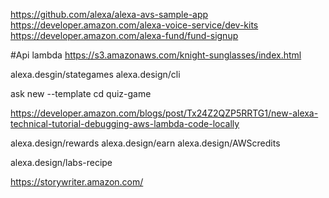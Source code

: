 https://github.com/alexa/alexa-avs-sample-app
https://developer.amazon.com/alexa-voice-service/dev-kits
https://developer.amazon.com/alexa-fund/fund-signup


#Api lambda
https://s3.amazonaws.com/knight-sunglasses/index.html

alexa.desgin/stategames
alexa.design/cli


ask new --template
cd quiz-game

https://developer.amazon.com/blogs/post/Tx24Z2QZP5RRTG1/new-alexa-technical-tutorial-debugging-aws-lambda-code-locally

alexa.design/rewards
alexa.design/earn
alexa.design/AWScredits

alexa.design/labs-recipe

https://storywriter.amazon.com/

